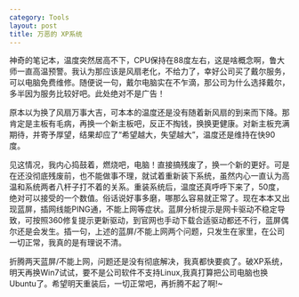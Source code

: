 ```yaml
---
category: Tools
layout: post
title: 万恶的 XP系统 
---
```


神奇的笔记本，温度突然居高不下，CPU保持在88度左右，这是啥概念啊，鲁大师一直高温预警。我认为那应该是风扇老化，不给力了，幸好公司买了戴尔服务，可以电脑免费维修。随便说一句，戴尔电脑实在不乍滴，那公司为什么选择戴尔，多半因为服务比较好吧。此处绝对不是广告！

原本以为换了风扇万事大吉，可本本的温度还是没有随着新风扇的到来而下降。那肯定是主板有毛病，再换一个新主板吧，反正不掏钱，换换更健康。对新主板充满期待，并寄予厚望，结果却应了“希望越大，失望越大”，温度还是维持在快90度。

见这情况，我内心捣鼓着，燃烧吧，电脑！直接搞残废了，换一个新的更好。可是在还没彻底残废前，也不能做事不理，就试着重新装下系统，虽然内心一直认为高温和系统两者八杆子打不着的关系。重装系统后，温度还真呼呼下来了，50度，绝对可以接受的一个数值。俗话说好事多磨，哪那么容易就正常了。现在本本又出现蓝屏，插网线能PING通，不能上网等症状。蓝屏分析提示是网卡驱动不稳定导致，可按照360修复提示更新驱动，到官网也手动下载合适驱动都还不行，蓝屏偶尔还是会发生。插一句，上述的蓝屏/不能上网两个问题，只发生在家里，在公司一切正常，我真的是有理说不清。

折腾两天蓝屏/不能上网，问题还是没有彻底解决，我真都快要疯了。破XP系统，明天再换Win7试试，要不是公司软件不支持Linux,我真打算把公司电脑也换Ubuntu了。希望明天重装后，一切正常吧，再折腾不起了啊!~










